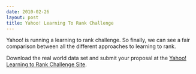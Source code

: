 ```yaml
---
date: 2010-02-26
layout: post
title: Yahoo! Learning To Rank Challenge
---
```


Yahoo! is running a learning to rank challenge. So finally, we can see a fair comparison between all the different approaches to learning to rank.

Download the real world data set and submit your proposal at the [Yahoo! Learning to Rank Challenge Site](http://learningtorankchallenge.yahoo.com).
